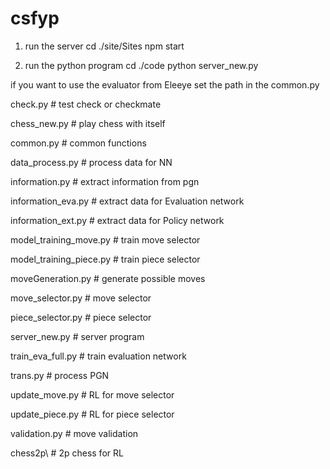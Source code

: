 # csfyp

1. run the server
cd ./site/Sites
npm start

2. run the python program
cd ./code
python server_new.py

if you want to use the evaluator from Eleeye
set the path in the common.py

 check.py                  # test check or checkmate
 
 chess_new.py              # play chess with itself
 
 common.py  			   # common functions
 
 data_process.py           # process data for NN
 
 information.py            # extract information from pgn  
 
 information_eva.py        # extract data for Evaluation network
 
 information_ext.py        # extract data for Policy network 
 
 model_training_move.py    # train move selector
 
 model_training_piece.py   # train piece selector
 
 moveGeneration.py         # generate possible moves
 
 move_selector.py          # move selector
 
 piece_selector.py         # piece selector
 
 server_new.py             # server program
 
 train_eva_full.py         # train evaluation network
 
 trans.py           	   # process PGN 
 
 update_move.py            # RL for move selector
 
 update_piece.py           # RL for piece selector
 
 validation.py             # move validation
 
 chess2p\                  # 2p chess for RL
 
